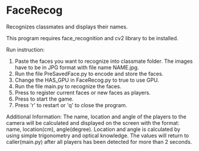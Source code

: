 # FaceRecog
Recognizes classmates and displays their names.

This program requires face_recognition and cv2 library to be installed.

Run instruction:
1. Paste the faces you want to recognize into classmate folder. The images have to be in JPG format with file name NAME.jpg.
2. Run the file PreSavedFace.py to encode and store the faces.
3. Change the HAS_GPU in FaceRecog.py to true to use GPU.
3. Run the file main.py to recognize the faces.
4. Press <SPACE> to register current faces or new faces as players.
5. Press <ENTER> to start the game.
6. Press 'r' to restart or 'q' to close the program.

Additional Information:
The name, location and angle of the players to the camera will be calculated and displayed on the screen with the format: name, location(cm), angle(degree).
Location and angle is calculated by using simple trigonometry and optical knowledge.
The values will return to caller(main.py) after all players has been detected for more than 2 seconds.
